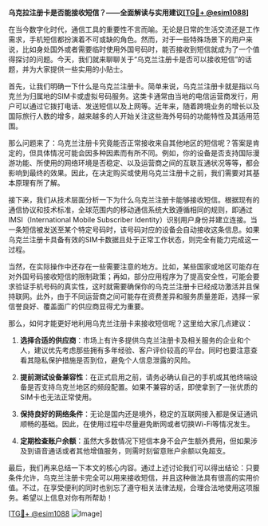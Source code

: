 **乌克拉注册卡是否能接收短信？——全面解读与实用建议[[TG💪+ @esim1088](https://t.me/s/esim1088)]**

在当今数字化时代，通信工具的重要性不言而喻。无论是日常的生活交流还是工作需求，手机短信都扮演着不可或缺的角色。然而，对于一些特殊场景下的用户来说，比如身处国外或者需要临时使用外国号码时，能否接收到短信就成为了一个值得探讨的问题。今天，我们就来聊聊关于“乌克兰注册卡是否可以接收短信”的话题，并为大家提供一些实用的小贴士。

首先，让我们明确一下什么是乌克兰注册卡。简单来说，乌克兰注册卡就是指以乌克兰为归属地的SIM卡或虚拟号码服务。这类卡通常由当地的电信运营商发行，用户可以通过它拨打电话、发送短信以及上网等。近年来，随着跨境业务的增长以及国际旅行人数的增多，越来越多的人开始关注这些海外号码的功能特性及其适用范围。

那么问题来了：乌克兰注册卡究竟能否正常接收来自其他地区的短信呢？答案是肯定的，但具体情况可能会因多种因素而有所不同。例如，你的设备是否支持国际漫游功能、所使用的网络环境是否稳定、以及运营商之间的互联互通状况等等，都会影响到最终的效果。因此，在决定购买或使用乌克兰注册卡之前，我们需要对其基本原理有所了解。

接下来，我们从技术层面分析一下为什么乌克兰注册卡能够接收短信。根据现有的通信协议和技术标准，全球范围内的移动通信系统大致遵循相同的规则，即通过IMSI（International Mobile Subscriber Identity）识别用户身份并建立连接。当一条短信被发送至某个特定号码时，该号码对应的设备会自动接收这条信息。如果乌克兰注册卡具备有效的SIM卡数据且处于正常工作状态，则完全有能力完成这一过程。

当然，在实际操作中还存在一些需要注意的地方。比如，某些国家或地区可能存在对外国号码接收短信的限制政策；再如，部分应用程序为了提高安全性，可能会要求验证手机号码的真实性，这时就需要确保你的乌克兰注册卡已经成功激活并且保持联网。此外，由于不同运营商之间可能存在资费差异和服务质量差距，选择一家信誉良好、覆盖面广的供应商显得尤为重要。

那么，如何才能更好地利用乌克兰注册卡来接收短信呢？这里给大家几点建议：

1. **选择合适的供应商**：市场上有许多提供乌克兰注册卡及相关服务的企业和个人，建议优先考虑那些拥有多年经验、客户评价较高的平台。同时也要注意查看其隐私保护措施是否到位，避免个人信息泄露的风险。

2. **提前测试设备兼容性**：在正式启用之前，请务必确认自己的手机或其他终端设备是否支持乌克兰地区的频段配置。如果不兼容的话，即使拿到了一张优质的SIM卡也无法正常使用。

3. **保持良好的网络条件**：无论是国内还是境外，稳定的互联网接入都是保证通讯顺畅的基础。因此，在使用过程中尽量避免断网或者切换Wi-Fi等情况发生。

4. **定期检查账户余额**：虽然大多数情况下短信本身不会产生额外费用，但如果涉及到语音通话或者其他增值服务，则需时刻留意账户余额以免超支。

最后，我们再来总结一下本文的核心内容。通过上述讨论我们可以得出结论：只要条件允许，乌克兰注册卡完全可以用来接收短信，并且这种做法具有很高的实用价值。不过，在享受便利的同时也别忘了遵守相关法律法规，合理合法地使用这项服务。希望以上信息对你有所帮助！

[[TG💪+ @esim1088](https://t.me/s/esim1088) ![Image](https://i.postimg.cc/4NQfJmqS/Snipaste-2025-05-13-00-14-12.png)]